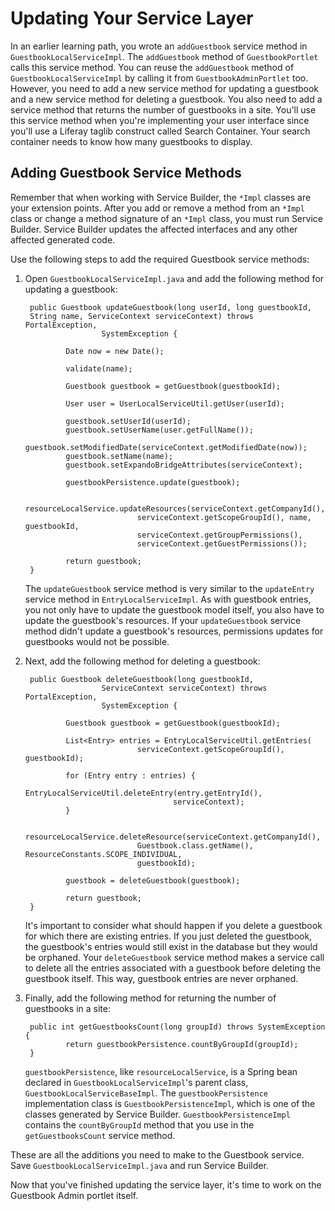 # Updating Your Service Layer

In an earlier learning path, you wrote an `addGuestbook` service method in
`GuestbookLocalServiceImpl`. The `addGuestbook` method of `GuestbookPortlet`
calls this service method. You can reuse the `addGuestbook` method of
`GuestbookLocalServiceImpl` by calling it from `GuestbookAdminPortlet` too.
However, you need to add a new service method for updating a guestbook and a new
service method for deleting a guestbook. You also need to add a service method
that returns the number of guestbooks in a site. You'll use this service method
when you're implementing your user interface since you'll use a Liferay taglib
construct called Search Container. Your search container needs to know how many
guestbooks to display.

## Adding Guestbook Service Methods

Remember that when working with Service Builder, the `*Impl` classes are your
extension points. After you add or remove a method from an `*Impl` class or
change a method signature of an `*Impl` class, you must run Service Builder.
Service Builder updates the affected interfaces and any other affected generated
code.

Use the following steps to add the required Guestbook service methods:

1. Open `GuestbookLocalServiceImpl.java` and add the following method for
   updating a guestbook:

        public Guestbook updateGuestbook(long userId, long guestbookId,
        String name, ServiceContext serviceContext) throws PortalException,
                        SystemException {

                Date now = new Date();

                validate(name);

                Guestbook guestbook = getGuestbook(guestbookId);

                User user = UserLocalServiceUtil.getUser(userId);

                guestbook.setUserId(userId);
                guestbook.setUserName(user.getFullName());
                guestbook.setModifiedDate(serviceContext.getModifiedDate(now));
                guestbook.setName(name);
                guestbook.setExpandoBridgeAttributes(serviceContext);

                guestbookPersistence.update(guestbook);

                resourceLocalService.updateResources(serviceContext.getCompanyId(),
                                serviceContext.getScopeGroupId(), name, guestbookId,
                                serviceContext.getGroupPermissions(),
                                serviceContext.getGuestPermissions());

                return guestbook;
        }

    The `updateGuestbook` service method is very similar to the `updateEntry`
    service method in `EntryLocalServiceImpl`. As with guestbook entries, you
    not only have to update the guestbook model itself, you also have to update
    the guestbook's resources. If your `updateGuestbook` service method didn't
    update a guestbook's resources, permissions updates for guestbooks would not
    be possible.

2. Next, add the following method for deleting a guestbook:

        public Guestbook deleteGuestbook(long guestbookId,
                        ServiceContext serviceContext) throws PortalException,
                        SystemException {

                Guestbook guestbook = getGuestbook(guestbookId);

                List<Entry> entries = EntryLocalServiceUtil.getEntries(
                                serviceContext.getScopeGroupId(), guestbookId);

                for (Entry entry : entries) {
                        EntryLocalServiceUtil.deleteEntry(entry.getEntryId(),
                                        serviceContext);
                }

                resourceLocalService.deleteResource(serviceContext.getCompanyId(),
                                Guestbook.class.getName(), ResourceConstants.SCOPE_INDIVIDUAL,
                                guestbookId);

                guestbook = deleteGuestbook(guestbook);

                return guestbook;
        }

    It's important to consider what should happen if you delete a guestbook for
    which there are existing entries. If you just deleted the guestbook, the
    guestbook's entries would still exist in the database but they would be
    orphaned. Your `deleteGuestbook` service method makes a service call to
    delete all the entries associated with a guestbook before deleting the
    guestbook itself. This way, guestbook entries are never orphaned.

3. Finally, add the following method for returning the number of guestbooks in a
   site:

        public int getGuestbooksCount(long groupId) throws SystemException {
                return guestbookPersistence.countByGroupId(groupId);
        }

    `guestbookPersistence`, like `resourceLocalService`, is a Spring bean
    declared in `GuestbookLocalServiceImpl`'s parent class,
    `GuestbookLocalServiceBaseImpl`. The `guestbookPersistence` implementation
    class is `GuestbookPersistenceImpl`, which is one of the classes generated
    by Service Builder. `GuestbookPersistenceImpl` contains the `countByGroupId`
    method that you use in the `getGuestbooksCount` service method.

These are all the additions you need to make to the Guestbook service. Save
`GuestbookLocalServiceImpl.java` and run Service Builder.

Now that you've finished updating the service layer, it's time to work on the
Guestbook Admin portlet itself.

